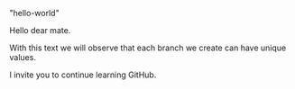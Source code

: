 "hello-world"


Hello dear mate.

With this text we will observe that each branch we create can have unique values.

I invite you to continue learning GitHub.
